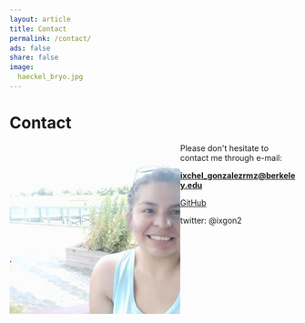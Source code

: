 ```yaml
---
layout: article
title: Contact
permalink: /contact/
ads: false
share: false
image:
  haeckel_bryo.jpg
---
```


# Contact
<img align="left" width="300" height="300" src="images/Ixchel.jpg">

Please don't hesitate to contact me through  e-mail: 

**ixchel_gonzalezrmz@berkeley.edu** 

[GitHub](https://github.com/ixchelgzlzr)

twitter: @ixgon2
